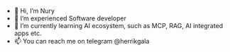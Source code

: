 - 👋 Hi, I’m Nury
- 👀 I’m experienced Software developer
- 🌱 I’m currently learning AI ecosystem, such as MCP, RAG, AI integrated apps etc.
- 📫 You can reach me on telegram @herrikgala

<!---
herrikgala/herrikgala is a ✨ special ✨ repository because its `README.md` (this file) appears on your GitHub profile.
You can click the Preview link to take a look at your changes.
--->
